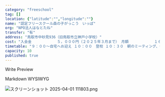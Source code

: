 ```yaml
---
category: "freeschool"
tag: []
location: {"latitude":"","longitude":""}
name: "認定フリースクール森の子がっこう　いっぽ"
org: "NPO法人はなとたね"
transfer: "有"
address: "鳥取市中砂見936（旧鳥取市立神戸小学校）"
cost: "入会金　　　　　　　５，０００円（２０２５年３月まで） 月額　　　　　　　１６，０００円（自宅までの送迎込み） 調理実習（給食費）　３，０００円"
timetable: "９：００～自宅へお迎え １０：００　登校 １０：３０　朝のミーティング、個別学習 １１：００　昼食作り １２：００　昼食 １３：００　体験学習、フリータイム １４：３０　振り返り、掃除 １５：００～下校（自宅へ送り）"
capacity: 10
published: true
---
```


Write
Preview

Markdown
WYSIWYG

![スクリーンショット 2025-04-01 111803.png]()